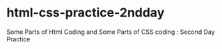 # html-css-practice-2ndday
Some Parts of Html Coding and Some Parts of CSS coding : Second Day Practice
